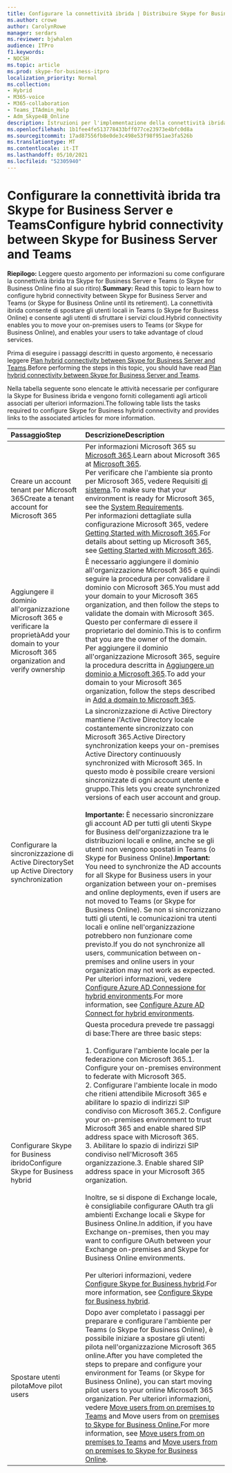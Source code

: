 ```yaml
---
title: Configurare la connettività ibrida | Distribuire Skype for Business Server 2019 connect
ms.author: crowe
author: CarolynRowe
manager: serdars
ms.reviewer: bjwhalen
audience: ITPro
f1.keywords:
- NOCSH
ms.topic: article
ms.prod: skype-for-business-itpro
localization_priority: Normal
ms.collection:
- Hybrid
- M365-voice
- M365-collaboration
- Teams_ITAdmin_Help
- Adm_Skype4B_Online
description: Istruzioni per l'implementazione della connettività ibrida tra Skype for Business Server e Teams.
ms.openlocfilehash: 1b1fee4fe513778433bff077ce23973e4bfc0d8a
ms.sourcegitcommit: 17ad87556fb8e0de3c498e53f98f951ae3fa526b
ms.translationtype: MT
ms.contentlocale: it-IT
ms.lasthandoff: 05/10/2021
ms.locfileid: "52305940"
---
```

# <a name="configure-hybrid-connectivity-between-skype-for-business-server-and-teams"></a><span data-ttu-id="5c23e-103">Configurare la connettività ibrida tra Skype for Business Server e Teams</span><span class="sxs-lookup"><span data-stu-id="5c23e-103">Configure hybrid connectivity between Skype for Business Server and Teams</span></span>

<span data-ttu-id="5c23e-104">**Riepilogo:** Leggere questo argomento per informazioni su come configurare la connettività ibrida tra Skype for Business Server e Teams (o Skype for Business Online fino al suo ritiro).</span><span class="sxs-lookup"><span data-stu-id="5c23e-104">**Summary:** Read this topic to learn how to configure hybrid connectivity between Skype for Business Server and Teams (or Skype for Business Online until its retirement).</span></span>  <span data-ttu-id="5c23e-105">La connettività ibrida consente di spostare gli utenti locali in Teams (o Skype for Business Online) e consente agli utenti di sfruttare i servizi cloud.</span><span class="sxs-lookup"><span data-stu-id="5c23e-105">Hybrid connectivity enables you to move your on-premises users to Teams (or Skype for Business Online), and enables your users to take advantage of cloud services.</span></span>
  
<span data-ttu-id="5c23e-106">Prima di eseguire i passaggi descritti in questo argomento, è necessario leggere [Plan hybrid connectivity between Skype for Business Server and Teams](plan-hybrid-connectivity.md).</span><span class="sxs-lookup"><span data-stu-id="5c23e-106">Before performing the steps in this topic, you should have read [Plan hybrid connectivity between Skype for Business Server and Teams](plan-hybrid-connectivity.md).</span></span>
  
<span data-ttu-id="5c23e-107">Nella tabella seguente sono elencate le attività necessarie per configurare la Skype for Business ibrida e vengono forniti collegamenti agli articoli associati per ulteriori informazioni.</span><span class="sxs-lookup"><span data-stu-id="5c23e-107">The following table lists the tasks required to configure Skype for Business hybrid connectivity and provides links to the associated articles for more information.</span></span>
  
|<span data-ttu-id="5c23e-108">Passaggio</span><span class="sxs-lookup"><span data-stu-id="5c23e-108">Step</span></span>|<span data-ttu-id="5c23e-109">Descrizione</span><span class="sxs-lookup"><span data-stu-id="5c23e-109">Description</span></span>|
|:-----|:-----|
|<span data-ttu-id="5c23e-110">Creare un account tenant per Microsoft 365</span><span class="sxs-lookup"><span data-stu-id="5c23e-110">Create a tenant account for Microsoft 365</span></span>   <br/> |<span data-ttu-id="5c23e-111">Per informazioni Microsoft 365 su [Microsoft 365](https://go.microsoft.com/fwlink/p/?LinkId=254980).</span><span class="sxs-lookup"><span data-stu-id="5c23e-111">Learn about Microsoft 365 at [Microsoft 365](https://go.microsoft.com/fwlink/p/?LinkId=254980).</span></span>  <br/> <span data-ttu-id="5c23e-112">Per verificare che l'ambiente sia pronto per Microsoft 365, vedere Requisiti [di sistema](https://products.office.com/office-system-requirements).</span><span class="sxs-lookup"><span data-stu-id="5c23e-112">To make sure that your environment is ready for Microsoft 365, see the [System Requirements](https://products.office.com/office-system-requirements).</span></span>  <br/> <span data-ttu-id="5c23e-113">Per informazioni dettagliate sulla configurazione Microsoft 365, vedere [Getting Started with Microsoft 365](https://go.microsoft.com/fwlink/p/?LinkId=254982).</span><span class="sxs-lookup"><span data-stu-id="5c23e-113">For details about setting up Microsoft 365, see [Getting Started with Microsoft 365](https://go.microsoft.com/fwlink/p/?LinkId=254982).</span></span>  <br/> |
|<span data-ttu-id="5c23e-114">Aggiungere il dominio all'organizzazione Microsoft 365 e verificare la proprietà</span><span class="sxs-lookup"><span data-stu-id="5c23e-114">Add your domain to your Microsoft 365 organization and verify ownership</span></span>  <br/> | <span data-ttu-id="5c23e-115">È necessario aggiungere il dominio all'organizzazione Microsoft 365 e quindi seguire la procedura per convalidare il dominio con Microsoft 365.</span><span class="sxs-lookup"><span data-stu-id="5c23e-115">You must add your domain to your Microsoft 365 organization, and then follow the steps to validate the domain with Microsoft 365.</span></span> <span data-ttu-id="5c23e-116">Questo per confermare di essere il proprietario del dominio.</span><span class="sxs-lookup"><span data-stu-id="5c23e-116">This is to confirm that you are the owner of the domain.</span></span> <br/> <span data-ttu-id="5c23e-117">Per aggiungere il dominio all'organizzazione Microsoft 365, seguire la procedura descritta in [Aggiungere un dominio a Microsoft 365](https://support.office.com/article/add-a-domain-to-office-365-6383f56d-3d09-4dcb-9b41-b5f5a5efd611?ui=en-US&rs=en-US&ad=US).</span><span class="sxs-lookup"><span data-stu-id="5c23e-117">To add your domain to your Microsoft 365 organization, follow the steps described in [Add a domain to Microsoft 365](https://support.office.com/article/add-a-domain-to-office-365-6383f56d-3d09-4dcb-9b41-b5f5a5efd611?ui=en-US&rs=en-US&ad=US).</span></span>  <br/> |
|<span data-ttu-id="5c23e-118">Configurare la sincronizzazione di Active Directory</span><span class="sxs-lookup"><span data-stu-id="5c23e-118">Set up Active Directory synchronization</span></span>  <br/> |<span data-ttu-id="5c23e-119">La sincronizzazione di Active Directory mantiene l'Active Directory locale costantemente sincronizzato con Microsoft 365.</span><span class="sxs-lookup"><span data-stu-id="5c23e-119">Active Directory synchronization keeps your on-premises Active Directory continuously synchronized with Microsoft 365.</span></span> <span data-ttu-id="5c23e-120">In questo modo è possibile creare versioni sincronizzate di ogni account utente e gruppo.</span><span class="sxs-lookup"><span data-stu-id="5c23e-120">This lets you create synchronized versions of each user account and group.</span></span>  <br/> <br> <span data-ttu-id="5c23e-121">**Importante:** È necessario sincronizzare gli account AD per tutti gli utenti Skype for Business dell'organizzazione tra le distribuzioni locali e online, anche se gli utenti non vengono spostati in Teams (o Skype for Business Online).</span><span class="sxs-lookup"><span data-stu-id="5c23e-121">**Important:** You need to synchronize the AD accounts for all Skype for Business users in your organization between your on-premises and online deployments, even if users are not moved to Teams (or Skype for Business Online).</span></span> <span data-ttu-id="5c23e-122">Se non si sincronizzano tutti gli utenti, le comunicazioni tra utenti locali e online nell'organizzazione potrebbero non funzionare come previsto.</span><span class="sxs-lookup"><span data-stu-id="5c23e-122">If you do not synchronize all users, communication between on-premises and online users in your organization may not work as expected.</span></span> <span data-ttu-id="5c23e-123">Per ulteriori informazioni, vedere [Configure Azure AD Connessione for hybrid environments](configure-azure-ad-connect.md).</span><span class="sxs-lookup"><span data-stu-id="5c23e-123">For more information, see [Configure Azure AD Connect for hybrid environments](configure-azure-ad-connect.md).</span></span>         |
| <span data-ttu-id="5c23e-124">Configurare Skype for Business ibrido</span><span class="sxs-lookup"><span data-stu-id="5c23e-124">Configure Skype for Business hybrid</span></span> | <span data-ttu-id="5c23e-125">Questa procedura prevede tre passaggi di base:</span><span class="sxs-lookup"><span data-stu-id="5c23e-125">There are three basic steps:</span></span> <br><br> <span data-ttu-id="5c23e-126">1. Configurare l'ambiente locale per la federazione con Microsoft 365.</span><span class="sxs-lookup"><span data-stu-id="5c23e-126">1. Configure your on-premises environment to federate with Microsoft 365.</span></span> <br> <span data-ttu-id="5c23e-127">2. Configurare l'ambiente locale in modo che ritieni attendibile Microsoft 365 e abilitare lo spazio di indirizzi SIP condiviso con Microsoft 365.</span><span class="sxs-lookup"><span data-stu-id="5c23e-127">2. Configure your on-premises environment to trust Microsoft 365 and enable shared SIP address space with Microsoft 365.</span></span><br> <span data-ttu-id="5c23e-128">3. Abilitare lo spazio di indirizzi SIP condiviso nell'Microsoft 365 organizzazione.</span><span class="sxs-lookup"><span data-stu-id="5c23e-128">3. Enable shared SIP address space in your Microsoft 365 organization.</span></span> <br><br> <span data-ttu-id="5c23e-129">Inoltre, se si dispone di Exchange locale, è consigliabile configurare OAuth tra gli ambienti Exchange locali e Skype for Business Online.</span><span class="sxs-lookup"><span data-stu-id="5c23e-129">In addition, if you have Exchange on-premises, then you may want to configure OAuth between your Exchange on-premises and Skype for Business Online environments.</span></span> <br> <br><span data-ttu-id="5c23e-130">Per ulteriori informazioni, vedere [Configure Skype for Business hybrid](configure-federation-with-skype-for-business-online.md).</span><span class="sxs-lookup"><span data-stu-id="5c23e-130">For more information, see [Configure Skype for Business hybrid](configure-federation-with-skype-for-business-online.md).</span></span>
|<span data-ttu-id="5c23e-131">Spostare utenti pilota</span><span class="sxs-lookup"><span data-stu-id="5c23e-131">Move pilot users</span></span>  <br/> |<span data-ttu-id="5c23e-132">Dopo aver completato i passaggi per preparare e configurare l'ambiente per Teams (o Skype for Business Online), è possibile iniziare a spostare gli utenti pilota nell'organizzazione Microsoft 365 online.</span><span class="sxs-lookup"><span data-stu-id="5c23e-132">After you have completed the steps to prepare and configure your environment for Teams (or Skype for Business Online), you can start moving pilot users to your online Microsoft 365 organization.</span></span> <span data-ttu-id="5c23e-133">Per ulteriori informazioni, vedere [Move users from on premises to Teams](move-users-from-on-premises-to-Teams.md) and Move users from on [premises to Skype for Business Online.](move-users-from-on-premises-to-skype-for-business-online.md)</span><span class="sxs-lookup"><span data-stu-id="5c23e-133">For more information, see [Move users from on premises to Teams](move-users-from-on-premises-to-Teams.md) and [Move users from on premises to Skype for Business Online](move-users-from-on-premises-to-skype-for-business-online.md).</span></span>  <br/> |
